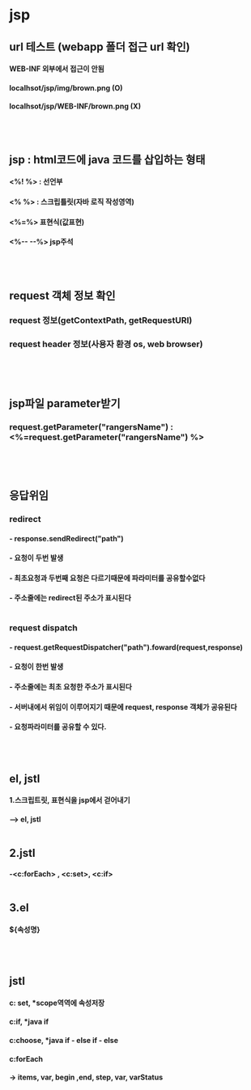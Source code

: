 # jsp
## url 테스트 (webapp 폴더 접근 url 확인)
#### WEB-INF 외부에서 접근이 안됨
#### localhsot/jsp/img/brown.png (O)
#### localhsot/jsp/WEB-INF/brown.png (X) <br><br><br><br>

##  jsp : html코드에 java 코드를 삽입하는 형태
####  <%! %> : 선언부
####  <% %> : 스크립틀릿(자바 로직 작성영역)
####  <%=%> 표현식(값표현)
####  <%-- --%> jsp주석 <br><br><br><br>


## request 객체 정보 확인
### request 정보(getContextPath, getRequestURI)
### request header 정보(사용자 환경 os, web browser) <br><br><br><br>

## jsp파일 parameter받기
### request.getParameter("rangersName") : <%=request.getParameter("rangersName") %> <br><br><br><br>

## 응답위임
### redirect 
####	- response.sendRedirect("path")
####	- 요청이 두번 발생
####	- 최초요청과 두번째 요청은 다르기때문에 파라미터를 공유할수없다
####	- 주소줄에는 redirect된 주소가 표시된다 <br><br>
### request dispatch
####	- request.getRequestDispatcher("path").foward(request,response)
####	- 요청이 한번 발생
####	- 주소줄에는 최초 요청한 주소가 표시된다
####	- 서버내에서 위임이 이루어지기 때문에 request, response 객체가 공유된다
####  - 요청파라미터를 공유할 수 있다. <br><br><br><br>


## el, jstl

#### 1.스크립트릿, 표현식을 jsp에서 걷어내기 
####	--> el, jstl<br><br>
## 2.jstl
####	-<c:forEach> , <c:set>, <c:if><br><br>
## 3.el
####	${속성명}<br><br><br><br>


## jstl

#### c: set,     *scope역역에 속성저장 
#### c:if,       *java if 
#### c:choose,   *java if - else if - else 
#### c:forEach 
####	 -> items, var, begin ,end, step, var, varStatus

